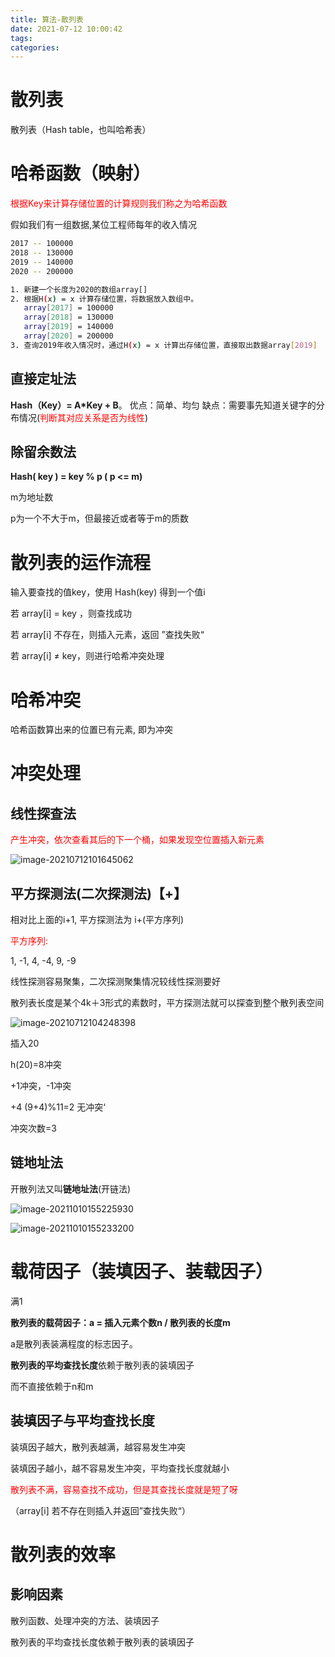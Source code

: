 ```yaml
---
title: 算法-散列表
date: 2021-07-12 10:00:42
tags:
categories:
---
```




# 散列表

散列表（Hash table，也叫哈希表）



# 哈希函数（映射）

<font color=red>根据Key来计算存储位置的计算规则我们称之为哈希函数</font>

假如我们有一组数据,某位工程师每年的收入情况

```bash
2017 -- 100000
2018 -- 130000
2019 -- 140000
2020 -- 200000
```

```bash
1. 新建一个长度为2020的数组array[]
2. 根据H(x) = x 计算存储位置，将数据放入数组中。
   array[2017] = 100000
   array[2018] = 130000
   array[2019] = 140000
   array[2020] = 200000
3. 查询2019年收入情况时，通过H(x) = x 计算出存储位置，直接取出数据array[2019]
```

## 直接定址法

**Hash（Key）= A\*Key + B**。
优点：简单、均匀
缺点：需要事先知道关键字的分布情况(<font color=red>判断其对应关系是否为线性</font>)



## 除留余数法

**Hash( key ) = key % p ( p <= m)**

m为地址数

p为一个不大于m，但最接近或者等于m的质数







# 散列表的运作流程

输入要查找的值key，使用 Hash(key) 得到一个值i

若 array[i] = key ，则查找成功

若 array[i] 不存在，则插入元素，返回 ”查找失败“

若 array[i] ≠ key，则进行哈希冲突处理









# 哈希冲突

哈希函数算出来的位置已有元素, 即为冲突



# 冲突处理

## 线性探查法

<font  color=red>产生冲突，依次查看其后的下一个桶，如果发现空位置插入新元素</font>



![image-20210712101645062](https://picgo-freejim.oss-cn-beijing.aliyuncs.com/to_upload/image-20210712101645062.png)





## 平方探测法(二次探测法)【+】

相对比上面的i+1, 平方探测法为 i+(平方序列)

<font color=red >平方序列: </font>

1, -1, 4, -4, 9, -9

线性探测容易聚集，二次探测聚集情况较线性探测要好

散列表长度是某个4k＋3形式的素数时，平方探测法就可以探查到整个散列表空间

![image-20210712104248398](https://picgo-freejim.oss-cn-beijing.aliyuncs.com/to_upload/image-20210712104248398.png)

插入20

h(20)=8冲突

+1冲突，-1冲突

+4 (9+4)%11=2 无冲突‘

冲突次数=3



## 链地址法

开散列法又叫**链地址法**(开链法)

![image-20211010155225930](https://picgo-freejim.oss-cn-beijing.aliyuncs.com/to_upload/image-20211010155225930.png)

![image-20211010155233200](https://picgo-freejim.oss-cn-beijing.aliyuncs.com/to_upload/image-20211010155233200.png)











# 载荷因子（装填因子、装载因子）

满1

**散列表的载荷因子：a = 插入元素个数n / 散列表的长度m**

a是散列表装满程度的标志因子。

**散列表的平均查找长度**依赖于散列表的装填因子

而不直接依赖于n和m



## 装填因子与平均查找长度

装填因子越大，散列表越满，越容易发生冲突

装填因子越小，越不容易发生冲突，平均查找长度就越小

<font color=red>散列表不满，容易查找不成功，但是其查找长度就是短了呀</font>

（array[i] 若不存在则插入并返回”查找失败“）





# 散列表的效率



## 影响因素

散列函数、处理冲突的方法、装填因子

散列表的平均查找长度依赖于散列表的装填因子


